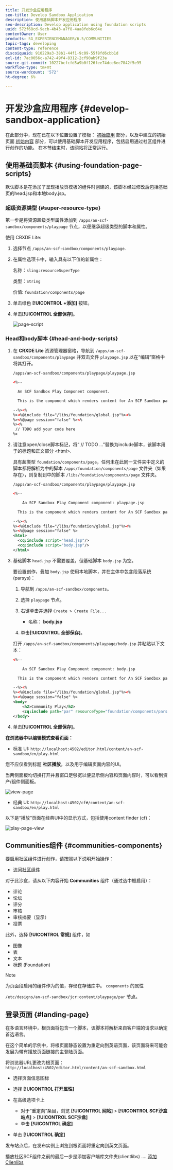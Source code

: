 ```yaml
---
title: 开发沙盒应用程序
seo-title: Develop Sandbox Application
description: 使用基础脚本开发应用程序
seo-description: Develop application using foundation scripts
uuid: 572f68cd-9ecb-4b43-a7f8-4aa8feb6c64e
contentOwner: User
products: SG_EXPERIENCEMANAGER/6.5/COMMUNITIES
topic-tags: developing
content-type: reference
discoiquuid: 910229a3-38b1-44f1-9c09-55f8fd6cbb1d
exl-id: 7ac0056c-a742-49f4-8312-2cf90ab9f23a
source-git-commit: 10227bcfcfd5a9b0f126fee74dce6ec7842f5e95
workflow-type: tm+mt
source-wordcount: '572'
ht-degree: 6%

---
```


# 开发沙盒应用程序  {#develop-sandbox-application}

在此部分中，现在已在以下位置设置了模板： [初始应用](initial-app.md) 部分，以及中建立的初始页面 [初始内容](initial-content.md) 部分，可以使用基础脚本开发应用程序，包括启用通过社区组件进行创作的功能。 在本节结束时，该网站将正常运行。

## 使用基础页脚本 {#using-foundation-page-scripts}

默认脚本是在添加了呈现播放页模板的组件时创建的，该脚本经过修改后包括基础页的head.jsp和本地body.jsp。

### 超级资源类型 {#super-resource-type}

第一步是将资源超级类型属性添加到 `/apps/an-scf-sandbox/components/playpage` 节点，以便继承超级类型的脚本和属性。

使用 CRXDE Lite:

1. 选择节点 `/apps/an-scf-sandbox/components/playpage`.
1. 在属性选项卡中，输入具有以下值的新属性：

   名称：`sling:resourceSuperType`

   类型：`String`

   价值: `foundation/components/page`

1. 单击绿色 **[!UICONTROL +添加]** 按钮。
1. 单击&#x200B;**[!UICONTROL 全部保存]**。

   ![page-script](assets/page-script.png)

### Head和body脚本 {#head-and-body-scripts}

1. 在 **CRXDE Lite** 资源管理器窗格，导航到 `/apps/an-scf-sandbox/components/playpage` 并双击文件 `playpage.jsp` 以在“编辑”窗格中将其打开。

   `/apps/an-scf-sandbox/components/playpage/playpage.jsp`

   ```xml
   <%--
   
     An SCF Sandbox Play Component component.
   
     This is the component which renders content for An SCF Sandbox page.
   
   --%><%
   %><%@include file="/libs/foundation/global.jsp"%><%
   %><%@page session="false" %><%
   %><%
    // TODO add your code here
   %>
   ```

1. 请注意open/close脚本标记，将“ // TODO ...”替换为include脚本，该脚本用于的标题和正文部分 &lt;html>.

   具有超类型 `foundation/components/page`，任何未在此同一文件夹中定义的脚本都将解析为中的脚本 `/apps/foundation/components/page` 文件夹（如果存在），则复制到中的脚本 `/libs/foundation/components/page` 文件夹。

   `/apps/an-scf-sandbox/components/playpage/playpage.jsp`

   ```xml
   <%--
   
       An SCF Sandbox Play Component component: playpage.jsp
   
     This is the component which renders content for An SCF Sandbox page.
   
   --%><%
   %><%@include file="/libs/foundation/global.jsp"%><%
   %><%@page session="false" %>
   <html>
     <cq:include script="head.jsp"/>
     <cq:include script="body.jsp"/>
   </html>
   ```

1. 基础脚本 `head.jsp` 不需要覆盖，但基础脚本 `body.jsp` 为空。

   要设置创作，叠加 `body.jsp` 使用本地脚本，并在主体中包含段落系统(parsys)：

   1. 导航到 `/apps/an-scf-sandbox/components`。
   1. 选择 `playpage` 节点。
   1. 右键单击并选择 `Create > Create File...`

      * 名称： **body.jsp**

   1. 单击&#x200B;**[!UICONTROL 全部保存]**。

   打开 `/apps/an-scf-sandbox/components/playpage/body.jsp` 并粘贴以下文本：

   ```xml
   <%--
   
       An SCF Sandbox Play Component component: body.jsp
   
     This is the component which renders content for An SCF Sandbox page.
   
   --%><%
   %><%@include file="/libs/foundation/global.jsp"%><%
   %><%@page session="false" %>
   <body>
       <h2>Community Play</h2>
       <cq:include path="par" resourceType="foundation/components/parsys" />
   </body>
   ```

1. 单击&#x200B;**[!UICONTROL 全部保存]**。

**在浏览器中以编辑模式查看页面：**

* 标准 UI: `http://localhost:4502/editor.html/content/an-scf-sandbox/en/play.html`

您不应仅看到标题 **社区播放**，以及用于编辑页面内容的UI。

当两侧面板均切换打开并且窗口足够宽以便显示侧内容和页面内容时，可以看到资产/组件侧面板。

![view-page](assets/view-page.png)

* 经典 UI: `http://localhost:4502/cf#/content/an-scf-sandbox/en/play.html`

以下是“播放”页面在经典UI中的显示方式，包括使用content finder (cf)：

![play-page-view](assets/play-page-view.png)

## Communities组件 {#communities-components}

要启用社区组件进行创作，请按照以下说明开始操作：

* [访问社区组件](basics.md#accessing-communities-components)

对于此沙盒，请从以下内容开始 **Communities** 组件（通过选中框启用）：

* 评论
* 论坛
* 评分
* 审核
* 审核摘要（显示）
* 投票

此外，选择 **[!UICONTROL 常规]** 组件，如

* 图像
* 表
* 文本
* 标题 (Foundation)

>[!NOTE]
>
>为页面段启用的组件作为的值，存储在存储库中。 `components` 的属性
>
>`/etc/designs/an-scf-sandbox/jcr:content/playpage/par` 节点。

## 登录页面 {#landing-page}

在多语言环境中，根页面将包含一个脚本，该脚本将解析来自客户端的请求以确定首选语言。

在这个简单的示例中，将根页面静态设置为重定向到英语页面，该页面将来可能会发展为带有播放页面链接的主登陆页面。

将浏览器URL更改为根页面： `http://localhost:4502/editor.html/content/an-scf-sandbox.html`

* 选择页面信息图标
* 选择 **[!UICONTROL 打开属性]**
* 在高级选项卡上

   * 对于“重定向”条目，浏览 **[!UICONTROL 网站]** > **[!UICONTROL SCF沙盒站点]** > **[!UICONTROL SCF沙盒]**
   * 单击 **[!UICONTROL 确定]**

* 单击 **[!UICONTROL 确定]**

发布站点后，在发布实例上浏览到根页面将重定向到英文页面。

播放社区SCF组件之前的最后一步是添加客户端库文件夹(clientlibs) .... [添加Clienlibs](add-clientlibs.md)
